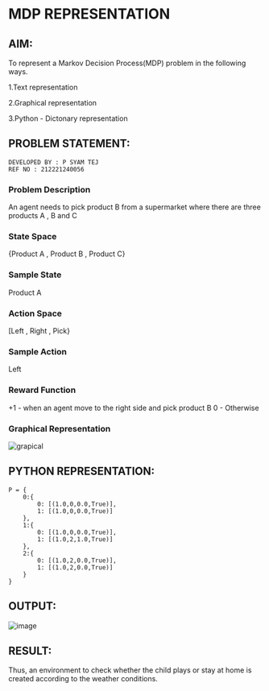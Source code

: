 # MDP REPRESENTATION

## AIM:
To represent a Markov Decision Process(MDP) problem in the following ways.

1.Text representation

2.Graphical representation

3.Python - Dictonary representation

## PROBLEM STATEMENT:
```
DEVELOPED BY : P SYAM TEJ
REF NO : 212221240056
```
### Problem Description
An agent needs to pick product B from a supermarket where there are three products A , B and C

### State Space
{Product A , Product B , Product C}

### Sample State
Product A

### Action Space
[Left , Right , Pick}

### Sample Action
Left

### Reward Function
+1 - when an agent move to the right side and pick product B
0 - Otherwise

### Graphical Representation
![grapical](https://github.com/Syam-tej/mdp-representation/assets/93427224/c3d34a48-e98c-4e15-b57a-42ef3e67857b)

## PYTHON REPRESENTATION:
```python3
P = {
    0:{
        0: [(1.0,0,0.0,True)],
        1: [(1.0,0,0.0,True)]
    },
    1:{
        0: [(1.0,0,0.0,True)],
        1: [(1.0,2,1.0,True)]
    },
    2:{
        0: [(1.0,2,0.0,True)],
        1: [(1.0,2,0.0,True)]
    }
}
```
## OUTPUT:
![image](https://github.com/Sandhyacharu/mdp-representation/assets/75235167/2c94eeb9-7731-4901-b5a4-c78a27ff4c19)

## RESULT:
Thus, an environment to check whether the child plays or stay at home is created according to the weather conditions.
